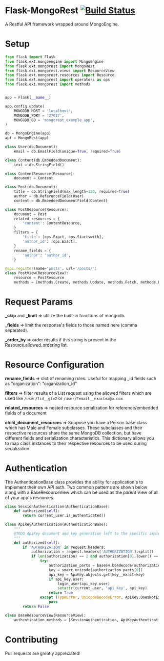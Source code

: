 Flask-MongoRest [![Build Status](https://secure.travis-ci.org/elasticsales/flask-mongorest.png?branch=master)](http://travis-ci.org/elasticsales/flask-mongorest)
===============
A Restful API framework wrapped around MongoEngine.

Setup
=====

``` python
from flask import Flask
from flask.ext.mongoengine import MongoEngine
from flask.ext.mongorest import MongoRest
from flask.ext.mongorest.views import ResourceView
from flask.ext.mongorest.resources import Resource
from flask.ext.mongorest import operators as ops
from flask.ext.mongorest import methods  


app = Flask(__name__)

app.config.update(
    MONGODB_HOST = 'localhost',
    MONGODB_PORT = '27017',
    MONGODB_DB = 'mongorest_example_app',
)

db = MongoEngine(app)
api = MongoRest(app)

class User(db.Document):
    email = db.EmailField(unique=True, required=True)

class Content(db.EmbeddedDocument):
    text = db.StringField()

class ContentResource(Resource):
    document = Content

class Post(db.Document):
    title = db.StringField(max_length=120, required=True)
    author = db.ReferenceField(User)
    content = db.EmbeddedDocumentField(Content)

class PostResource(Resource):
    document = Post
    related_resources = {
        'content': ContentResource,
    }
    filters = {
        'title': [ops.Exact, ops.Startswith],
        'author_id': [ops.Exact],
    }
    rename_fields = {
        'author': 'author_id',
    }

@api.register(name='posts', url='/posts/')
class PostView(ResourceView):
    resource = PostResource
    methods = [methods.Create, methods.Update, methods.Fetch, methods.List]

```

Request Params
==============

**_skip** and **_limit** => utilize the built-in functions of mongodb.

**_fields** => limit the response's fields to those named here (comma separated).

**_order_by** => order results if this string is present in the Resource.allowed_ordering list.  


Resource Configuration
======================

**rename_fields** => dict of renaming rules.  Useful for mapping _id fields such as "organization": "organization_id"

**filters** => filter results of a List request using the allowed filters which are used like `/user/?id__gt=2` or `/user/?email__exact=a@b.com`

**related_resources** => nested resource serialization for reference/embedded fields of a document

**child_document_resources** => Suppose you have a Person base class which has Male and Female subclasses.  These subclasses and their respective resources share the same MongoDB collection, but have different fields and serialization characteristics.  This dictionary allows you to map class instances to their respective resources to be used during serialization.

Authentication
==============
The AuthenticationBase class provides the ability for application's to implement their own API auth.  Two common patterns are shown below along with a BaseResourceView which can be used as the parent View of all of your app's resources.
``` python
class SessionAuthentication(AuthenticationBase):
    def authorized(self):
        return current_user.is_authenticated()

class ApiKeyAuthentication(AuthenticationBase):
    """
    @TODO ApiKey document and key generation left to the specific implementation
    """
    def authorized(self):
        if 'AUTHORIZATION' in request.headers:
            authorization = request.headers['AUTHORIZATION'].split()
            if len(authorization) == 2 and authorization[0].lower() == 'basic':
                try:
                    authorization_parts = base64.b64decode(authorization[1]).partition(':')
                    key = smart_unicode(authorization_parts[0])
                    api_key = ApiKey.objects.get(key__exact=key)
                    if api_key.user:
                        login_user(api_key.user)
                        setattr(current_user, 'api_key', api_key)
                    return True
                except (TypeError, UnicodeDecodeError, ApiKey.DoesNotExist):
                    pass
        return False

class BaseResourceView(ResourceView):
    authentication_methods = [SessionAuthentication, ApiKeyAuthentication]
```

Contributing
============
Pull requests are greatly appreciated!
